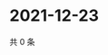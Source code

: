 # 2021-12-23

共 0 条

<!-- BEGIN WEIBO -->
<!-- 最后更新时间 Thu Dec 23 2021 08:41:45 GMT+0800 (China Standard Time) -->

<!-- END WEIBO -->

